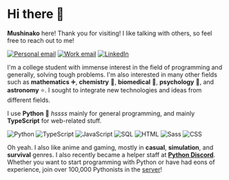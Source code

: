 # Hi there 👋

**Mushinako** here! Thank you for visiting! I like talking with others, so feel
free to reach out to me!

[![Personal email](https://img.shields.io/badge/Personal%20Email-%23D14836.svg?&style=for-the-badge&logo=gmail&logoColor=white)](mailto:ridoedee@gmail.com)
[![Work email](https://img.shields.io/badge/Work%20Email-%23D14836.svg?&style=for-the-badge&logo=gmail&logoColor=white)](mailto:lml.ziyu.li.769108@gmail.com)
[![LinkedIn](https://img.shields.io/badge/LinkedIn-%230077B5.svg?&style=for-the-badge&logo=linkedin&logoColor=white)](https://www.linkedin.com/in/ziyu-l-13a25595/)
<!-- [![Webpage (Coming Soon)](https://img.shields.io/badge/Webpage%20(Coming%20Soon)-%23000000.svg?&style=for-the-badge)](https://mushinako.me) -->

I'm a college student with immense interest in the field of programming and
generally, solving tough problems. I'm also interested in many other fields such
as **mathematics** ➕, **chemistry** 🧪, **biomedical** 💊, **psychology**
🧠, and **astronomy** ⭐️. I sought to integrate new technologies and ideas from
different fields.

I use **Python** 🐍 *hssss* mainly for general programming, and mainly
**TypeScript** for web-related stuff.

![Python](https://img.shields.io/badge/Python-%233776AB.svg?&style=for-the-badge&logo=python&logoColor=white)
![TypeScript](https://img.shields.io/badge/TypeScript-%23007ACC.svg?&style=for-the-badge&logo=typescript&logoColor=white)
![JavaScript](https://img.shields.io/badge/JavaScript-%23F7DF1E.svg?&style=for-the-badge&logo=javascript&logoColor=black)
![SQL](https://img.shields.io/badge/SQL-%23003B57.svg?&style=for-the-badge&logo=sqlite&logoColor=white)
![HTML](https://img.shields.io/badge/HTML-%23E34F26.svg?&style=for-the-badge&logo=html5&logoColor=white)
![Sass](https://img.shields.io/badge/Sass-%23CC6699.svg?&style=for-the-badge&logo=sass&logoColor=white)
![CSS](https://img.shields.io/badge/CSS-%231572B6.svg?&style=for-the-badge&logo=css3&logoColor=white)

Oh yeah. I also like anime and gaming, mostly in **casual**, **simulation**, and
**survival** genres. I also recently became a helper staff at
[**Python Discord**](https://discord.gg/python). Whether you want to start
programming with Python or have had eons of experience, join over 100,000
Pythonists in the [server](https://discord.gg/python)!

<!-- ---

![Mushinako's GitHub stats](https://github-readme-stats.vercel.app/api?username=mushinako&count_private=ture&show_icons=true)
![Mushinako's top langs](https://github-readme-stats.vercel.app/api/top-langs?username=mushinako&layout=compact) -->

<!-- ### Hi there 👋 -->

<!--
**Mushinako/mushinako** is a ✨ _special_ ✨ repository because its `README.md` (this file) appears on your GitHub profile.

Here are some ideas to get you started:

- 🔭 I’m currently working on ...
- 🌱 I’m currently learning ...
- 👯 I’m looking to collaborate on ...
- 🤔 I’m looking for help with ...
- 💬 Ask me about ...
- 📫 How to reach me: ...
- 😄 Pronouns: ...
- ⚡ Fun fact: ...
-->
